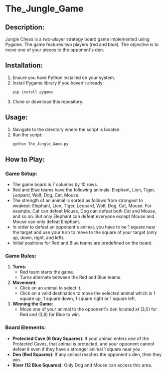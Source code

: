 # The_Jungle_Game

## Description:
Jungle Chess is a two-player strategy board game implemented using Pygame. The game features two players (red and blue). The objective is to move one of your pieces to the opponent's den.

## Installation:
1. Ensure you have Python installed on your system.
2. Install Pygame library if you haven't already:
    ```bash
    pip install pygame
    ```
3. Clone or download this repository.

## Usage:
1. Navigate to the directory where the script is located.
2. Run the script:
    ```bash
    python The_Jungle_Game.py
    ```

## How to Play:

### Game Setup:
- The game board is 7 columns by 10 rows.
- Red and Blue teams have the following animals: Elephant, Lion, Tiger, Leopard, Wolf, Dog, Cat, Mouse.
- The strength of an animal is sorted as follows from strongest to weakest: Elephant, Lion, Tiger, Leopard, Wolf, Dog, Cat, Mouse. For example, Cat can defeat Mouse, Dog can defeat both Cat and Mouse, and so on. But only Elephant can defeat everyone except Mouse and Mouse can only defeat Elephant.
- In order to defeat an opponent's animal, you have to be 1 square near the target and use your turn to move to the square of your target (only up, down, right, and left).
- Initial positions for Red and Blue teams are predefined on the board.

### Game Rules:
1. **Turns**:
    - Red team starts the game.
    - Turns alternate between the Red and Blue teams.
2. **Movement**:
    - Click on an animal to select it.
    - Click on a valid destination to move the selected animal which is 1 square up, 1 square down, 1 square right or 1 square left.
3. **Winning the Game**:
    - Move one of your animal to the opponent's den located at (3,0) for Red and (3,8) for Blue to win.

### Board Elements:
- **Protected Cave (6 Gray Squares)**: If your animal enters one of the Protected Caves, that animal is protected, and your opponent cannot defeat it even if they have a stronger animal 1 square near you.
- **Den (Red Squares)**: If any animal reaches the opponent's den, then they win.
- **River (12 Blue Squares)**: Only Dog and Mouse can access this area.
